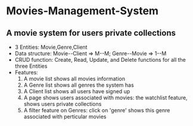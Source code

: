 # Movies-Management-System
## A movie system for users private collections
- 3 Entities: Movie,Genre,Client
-  Data structure: Movie--Client => M--M; Genre--Movie => 1--M
- CRUD function: Create, Read, Update, and Delete functions for all the three Entities
- Features:
    1. A movie list shows all movies information
    2. A Genre list shows all genres the system has
    3. A Client list shows all users have signed up
    4. A page shows users associated with movies: the watchlist feature, shows users private collections
    5. A filter feature on Genres: click on 'genre' shows this genre associated with perticular movies
